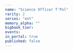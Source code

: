 ```yaml
---
name: "Science Officer T'Pol"
rarity: 2
series: "ent"
memory_alpha: ""
bigbook_tier:
events:
in_portal: true
published: false
---
```

